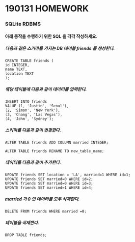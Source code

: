 # 190131 HOMEWORK

### SQLite RDBMS



#### 아래 동작을 수행하기 위한 SQL 을 각각 작성하세요.



##### 다음과 같은 스키마를 가지는 DB 테이블 friends 를 생성한다.

```SQLITE
CREATE TABLE friends (
id INTEGER,
name TEXT,
location TEXT
);
```



##### 해당 테이블에 다음과 같이 데이터를 입력한다.

```sqlite
INSERT INTO friends
VALUE (1, 'Justin', 'Seoul'),
(2, 'Simon', 'New York'),
(3, 'Chang', 'Las Vegas'),
(4, 'John', 'Sydney');
```



##### 스키마를 다음과 같이 변경한다.

```sqlite
ALTER TABLE friends ADD COLUMN married INTEGER;

ALTER TABLE friends RENAME TO new_table_name;
```



##### 데이터를 다음과 같이 추가한다.

```sqlite
UPDATE friends SET location = 'LA', married=1 WHERE id=1;
UPDATE friends SET married=0 WHERE id=2;
UPDATE friends SET married=0 WHERE id=3;
UPDATE friends SET married=1 WHERE id=4;
```



##### married 가 0 인 데이터를 모두 삭제한다.

```sqlite
DELETE FROM friends WHERE married =0;
```



##### 테이블을 삭제한다.

```sqlite
DROP TABLE friends;
```

